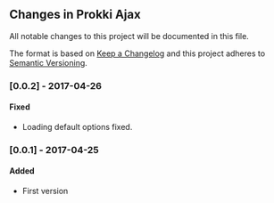 ## Changes in Prokki Ajax

All notable changes to this project will be documented in this file.

The format is based on [Keep a Changelog](http://keepachangelog.com/) and this project adheres to [Semantic Versioning](http://semver.org/).

### [0.0.2] - 2017-04-26

#### Fixed
* Loading default options fixed.

### [0.0.1] - 2017-04-25

#### Added
* First version